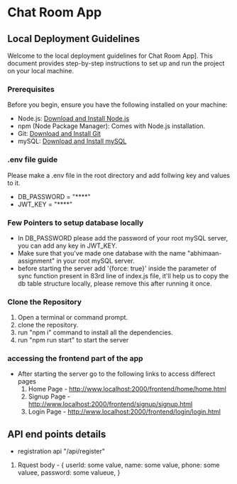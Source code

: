# Chat Room App

## Local Deployment Guidelines

Welcome to the local deployment guidelines for Chat Room App]. This document provides step-by-step instructions to set up and run the project on your local machine.

### Prerequisites

Before you begin, ensure you have the following installed on your machine:

- Node.js: [Download and Install Node.js](https://nodejs.org/)
- npm (Node Package Manager): Comes with Node.js installation.
- Git: [Download and Install Git](https://git-scm.com/)
- mySQL: [Download and Install mySQL](https://dev.mysql.com/downloads/installer/)


### .env file guide

 Please make a .env file in the root directory and add follwing key and values to it.

- DB_PASSWORD = "****"
- JWT_KEY = "****"

### Few Pointers to setup database locally

- In DB_PASSWORD please add the password of your root mySQL server, you can add any key in JWT_KEY.
- Make sure that you've made one database with the name "abhimaan-assignment" in your root mySQL server.
- before starting the server add '{force: true}' inside the parameter of sync function present in 83rd line of index.js file, it'll help us to copy the db table structure locally, please remove 
  this after running it once.


### Clone the Repository

1. Open a terminal or command prompt.
2. clone the repository.
3. run "npm i" command to install all the dependencies.
4. run "npm run start" to start the server

### accessing the frontend part of the app

- After starting the server go to the following links to access differect pages
  1. Home Page - http://www.localhost:2000/frontend/home/home.html
  2. Signup Page - http://www.localhost:2000/frontend/signup/signup.html
  3. Login Page - http://www.localhost:2000/frontend/login/login.html


## API end points details

- registration api  "/api/register"
 1. Rquest body - {
      userId: some value,
      name: some value,
      phone: some valuee,
      password: some valueue,
    }
  
